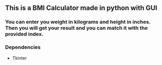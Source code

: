## This is a BMI Calculator made in python with GUI
### You can enter you weight in kilograms and height in inches. Then you will get your result and you can match it with the provided index.

### Dependencies
  - Tkinter
